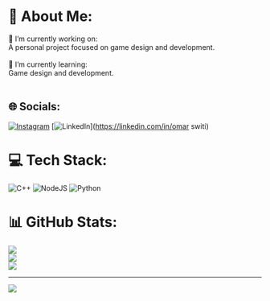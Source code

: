 # 💫 About Me:
🎯 I’m currently working on:<br>A personal project focused on game design and development.<br><br>🎨 I’m currently learning:<br>Game design and development.<br><br>


## 🌐 Socials:
[![Instagram](https://img.shields.io/badge/Instagram-%23E4405F.svg?logo=Instagram&logoColor=white)](https://instagram.com/_igr1s_) [![LinkedIn](https://img.shields.io/badge/LinkedIn-%230077B5.svg?logo=linkedin&logoColor=white)](https://linkedin.com/in/omar switi) 

# 💻 Tech Stack:
![C++](https://img.shields.io/badge/c++-%2300599C.svg?style=for-the-badge&logo=c%2B%2B&logoColor=white) ![NodeJS](https://img.shields.io/badge/node.js-6DA55F?style=for-the-badge&logo=node.js&logoColor=white) ![Python](https://img.shields.io/badge/python-3670A0?style=for-the-badge&logo=python&logoColor=ffdd54)
# 📊 GitHub Stats:
![](https://github-readme-stats.vercel.app/api?username=IGR15&theme=dark&hide_border=false&include_all_commits=false&count_private=false)<br/>
![](https://github-readme-streak-stats.herokuapp.com/?user=IGR15&theme=dark&hide_border=false)<br/>
![](https://github-readme-stats.vercel.app/api/top-langs/?username=IGR15&theme=dark&hide_border=false&include_all_commits=false&count_private=false&layout=compact)

---
[![](https://visitcount.itsvg.in/api?id=IGR15&icon=0&color=0)](https://visitcount.itsvg.in)

<!-- Proudly created with GPRM ( https://gprm.itsvg.in ) -->
